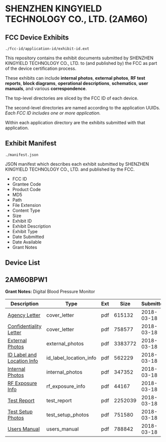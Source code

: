 # SHENZHEN KINGYIELD TECHNOLOGY CO., LTD. (2AM6O)
## FCC Device Exhibits

```
./fcc-id/application-id/exhibit-id.ext
```

This repository contains the exhibit documents submitted by SHENZHEN KINGYIELD TECHNOLOGY CO., LTD. to (and published by) the FCC as part of the device certification process.

These exhibits can include **internal photos**, **external photos**, **RF test reports**, **block diagrams**, **operational descriptions**, **schematics**, **user manuals**, and various **correspondence**.

The top-level directories are sliced by the FCC ID of each device.

The second-level directories are named according to the application UUIDs. *Each FCC ID includes one or more application.*

Within each application directory are the exhibits submitted with that application. 

## Exhibit Manifest

```
./manifest.json
```

JSON manifest which describes each exhibit submitted by SHENZHEN KINGYIELD TECHNOLOGY CO., LTD. and published by the FCC.

- FCC ID
- Grantee Code
- Product Code
- MD5
- Path
- File Extension
- Content Type
- Size
- Exhibit ID
- Exhibit Description
- Exhibit Type
- Date Submitted
- Date Available
- Grant Notes

## Device List
## 2AM6OBPW1
**Grant Notes:** Digital Blood Pressure Monitor

| Description | Type | Ext | Size | Submitted | Available |
| ----------- | ---- | --- | ---- | --------- | --------- |
| [Agency Letter](2AM6OBPW1/ed7f23b1cacd6c14580b80296997e398/3785523.pdf) | cover_letter | pdf | 615132 | 2018-03-18 | 2018-03-18 |
| [Confidentiality Letter](2AM6OBPW1/ed7f23b1cacd6c14580b80296997e398/3785524.pdf) | cover_letter | pdf | 758577 | 2018-03-18 | 2018-03-18 |
| [External Photos](2AM6OBPW1/ed7f23b1cacd6c14580b80296997e398/3785529.pdf) | external_photos | pdf | 3383772 | 2018-03-18 | 2018-09-15 |
| [ID Label and Location Info](2AM6OBPW1/ed7f23b1cacd6c14580b80296997e398/3785536.pdf) | id_label_location_info | pdf | 562229 | 2018-03-18 | 2018-03-18 |
| [Internal Photos](2AM6OBPW1/ed7f23b1cacd6c14580b80296997e398/3785531.pdf) | internal_photos | pdf | 347352 | 2018-03-18 | 2018-09-15 |
| [RF Exposure Info](2AM6OBPW1/ed7f23b1cacd6c14580b80296997e398/3785535.pdf) | rf_exposure_info | pdf | 44167 | 2018-03-18 | 2018-03-18 |
| [Test Report](2AM6OBPW1/ed7f23b1cacd6c14580b80296997e398/3785534.pdf) | test_report | pdf | 2252039 | 2018-03-18 | 2018-03-18 |
| [Test Setup Photos](2AM6OBPW1/ed7f23b1cacd6c14580b80296997e398/3785532.pdf) | test_setup_photos | pdf | 751580 | 2018-03-18 | 2018-09-15 |
| [Users Manual](2AM6OBPW1/ed7f23b1cacd6c14580b80296997e398/3785533.pdf) | users_manual | pdf | 788842 | 2018-03-18 | 2018-09-15 |
